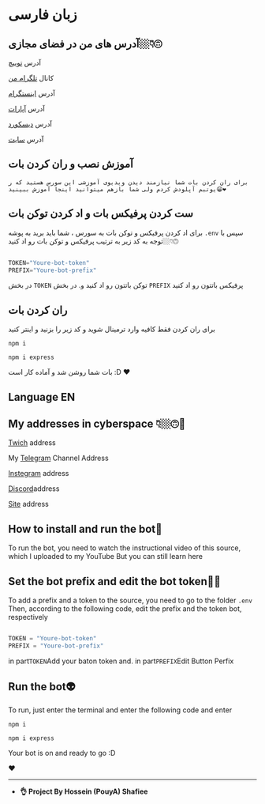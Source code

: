 # زبان فارسی



## آدرس های من در فضای مجازی👇🏼🙃



آدرس [توییچ](https://www.twitch.tv/shafieepouya)
 
کانال [تلگرام من](https:/t.me/Pouyakp1132)

آدرس [اینستگرام](https://www.instagram.com/ho33inshafiee)
 
آدرس [آپارات](https://aparat.com/hosseinvid)

آدرس [دیسکورد](https://discord.gg/9WZC2jXkts)

آدرس [سایت](https://hosseinsh.ir)


## آموزش نصب و ران کردن بات

`برای ران کردن بات شما نیازمند دیدن ویدیوی آموزشی این سورس هستید که ر یوتبم آپلودش کردم
ولی شما بازهم میتوانید اینجا آموزش ببینید😁❤`

## ست کردن پرفیکس بات و اد کردن توکن بات

برای اد کردن پرفیکس و توکن بات به سورس ، شما باید برید به پوشه 
`.env`
سپس با توجه به کد زیر به ترتیب پرفیکس و توکن بات رو اد کنید👇🏼🙃

```js

TOKEN="Youre-bot-token"
PREFIX="Youre-bot-prefix"
```

در بخش
`TOKEN`
توکن باتتون رو اد کنید و. در بخش 
`PREFIX`
پرفیکس باتتون رو اد کنید


## ران کردن بات

برای ران کردن فقط کافیه وارد ترمینال شوید و کد زیر را بزنید و اینتر کنید

`npm i`

`npm i express`

بات شما روشن شد و آماده کار است
:D
❤




## Language EN



## My addresses in cyberspace 👇🏼🙃📡


[Twich](https://www.twitch.tv/shafieepouya) address
 
My [Telegram](https://t.me/pouyakp1132) Channel Address

[Instegram](https://www.instagram.com/ho33inshafiee) address

[Discord](https://discord.gg/9WZC2jXkts)address

[Site](https://hosseinsh.ir) address



## How to install and run the bot🤖

To run the bot, you need to watch the instructional video of this source, which I uploaded to my YouTube
But you can still learn here



## Set the bot prefix and edit the bot token👻👾

To add a prefix and a token to the source, you need to go to the folder
`.env`
Then, according to the following code, edit the prefix and the token bot, respectively

```js

TOKEN = "Youre-bot-token"
PREFIX = "Youre-bot-prefix"
```

in part`TOKEN`Add your baton token and. in part`PREFIX`Edit Button Perfix



## Run the bot👽

To run, just enter the terminal and enter the following code and enter

`npm i`

`npm i express`

Your bot is on and ready to go
:D

❤

---

- **👌 Project By Hossein (PouyA) Shafiee**

